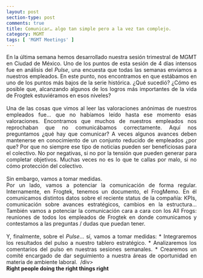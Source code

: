 ```yaml
---
layout: post
section-type: post
comments: true
title: Comunicar… algo tan simple pero a la vez tan complejo.
category: MGMT
tags: [ 'MGMT Meetings' ]
---
```


<div style="text-align: justify;">
En la última semana hemos desarrollado nuestra sesión trimestral de MGMT en Ciudad de México. Uno de los puntos de esta sesión de 4 días intensos fue en análisis del <i>Pulse</i>, una encuesta que todas las semanas enviamos a nuestros empleados. En este punto, nos encontramos en que estábamos en uno de los puntos más bajos de la serie histórica. ¿Qué sucedió? ¿Cómo es posible que, alcanzando algunos de los logros más importantes de la vida de Frogtek estuviéramos en esos niveles?</div>
<div style="text-align: justify;">
<br /></div>
<div style="text-align: justify;">
Una de las cosas que vimos al leer las valoraciones anónimas de nuestros empleados fue… que no habíamos leído hasta ese momento esas valoraciones. Encontramos que muchos de nuestros empleados nos reprochaban que no comunicábamos correctamente. Aquí nos preguntamos ¿qué hay que comunicar? A veces algunos avances deben mantenerse en conocimiento de un conjunto reducido de empleados ¿por que? Por que no siempre ese tipo de noticias pueden ser beneficiosas para el colectivo. No por negativas, si no por la tensión que pueden generar para completar objetivos. Muchas veces no es lo que te callas por malo, si no cómo protección del colectivo.</div>
<div style="text-align: justify;">
<br /></div>
<div style="text-align: justify;">
Sin embargo, vamos a tomar medidas.
<br />
Por un lado, vamos a potenciar la comunicación de forma regular. Internamente, en Frogtek, tenemos un documento, el FrogMemo. En él comunicamos distintos datos sobre el reciente status de la compañía: KPIs, comunicación sobre avances estratégicos, cambios en la estructura… También vamos a potenciar la comunicación cara a cara con los All Frogs: reuniones de todos los empleados de Frogtek en donde comunicamos y contestamos a las preguntas / dudas que puedan tener.
</div>
<div style="text-align: justify;">
<br /></div>
<div style="text-align: justify;">
Y, finalmente, sobre el <i>Pulse</i>… sí, vamos a tomar medidas:
* Integraremos los resultados del pulso a nuestro tablero estratégico.
* Analizaremos los comentarios del pulso en nuestras sesiones semanales.
* Crearemos un comité encargado de dar seguimiento a nuestra áreas de oportunidad en materia de ambiente laboral. 
/div>
<div>
<b>Right people doing the right things right</b>
</div>
